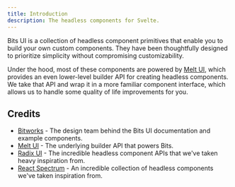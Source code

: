 ```yaml
---
title: Introduction
description: The headless components for Svelte.
---
```


Bits UI is a collection of headless component primitives that enable you to build your own custom components. They have been thoughtfully designed to prioritize simplicity without compromising customizability.

Under the hood, most of these components are powered by [Melt UI](https://melt-ui.com), which provides an even lower-level builder API for creating headless components. We take that API and wrap it in a more familiar component interface, which allows us to handle some quality of life improvements for you.

## Credits

- [Bitworks](https://bitworks.cz) - The design team behind the Bits UI documentation and example components.
- [Melt UI](https://melt-ui.com) - The underlying builder API that powers Bits.
- [Radix UI](https://radix-ui.com) - The incredible headless component APIs that we've taken heavy inspiration from.
- [React Spectrum](https://react-spectrum.adobe.com) - An incredible collection of headless components we've taken inspiration from.